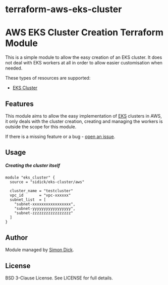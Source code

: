 # terraform-aws-eks-cluster

AWS EKS Cluster Creation Terraform Module
=========================================

This is a simple module to allow the easy creation of an EKS cluster. It does
not deal with EKS workers at all in order to allow easier customisation when
needed.

These types of resources are supported:

* [EKS Cluster](https://www.terraform.io/docs/providers/aws/r/eks_cluster.html)

Features
--------
This module aims to allow the easy implementation of
[EKS](https://aws.amazon.com/eks/) clusters in AWS, it only deals with the
cluster creation, creating and managing the workers is outside the scope for
this module.

If there is a missing feature or a bug - [open an issue](https://github.com/sidick/terraform-module-template/issues/new).

Usage
-----


##### Creating the cluster itself

```hcl
module "eks_cluster" {
  source = "sidick/eks-cluster/aws"

  cluster_name = "testcluster"
  vpc_id       = "vpc-xxxxxx"
  subnet_list  = [
    "subnet-xxxxxxxxxxxxxxxxx",
    "subnet-yyyyyyyyyyyyyyyyy",
    "subnet-zzzzzzzzzzzzzzzzz"
  ]
}
```


Author
------

Module managed by [Simon Dick](https://github.com/sidick).

License
-------

BSD 3-Clause License. See LICENSE for full details.
